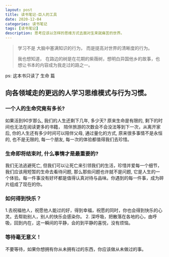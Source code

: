 ```yaml
---
layout: post
title: 读书笔记-巨人的工具
date: 2020-12-04
categories: 读书笔记
tags: [读书笔记]
description: 思考应该以怎样的思维方式去面对生来就痛苦的世界。
---
```

> 学习不是 大脑中塞满知识的行为， 而是提高对世界的清晰度的行为。
>
> 我也想知道， 在路边的树是在花期的紫薇树，想明白异国他乡的故事，也想让书本的内容成为我走过的路之一。

ps: 这本书只读了 生命 篇

## 向各领域走的更远的人学习思维模式与行为习惯。
### 一个人的生命究竟有多长?
如果活到90岁那么, 我们的人生还剩下几年,   多少天? 原来生命是有限的, 剩下的时间也无法在阅读更多的书籍， 陪伴旅游的次数会不会没法等到下一次，从离开家后, 你的人生还有多少时间可以陪伴父母,  通过量化的方式, 原来很多事情不是永恒的, 也不是无限的, 每一个朋友, 每一次的体验都值得我们去珍惜。

### 生命即将结束时, 什么事情才是最重要的?
我们无法逃避死亡, 但我们可以让死亡来引领我们的生活，珍惜并爱每一个细节，我们应该用短暂的生命去看待问题, 那么那些问题也许就不是问题, 它是人生的一个体验。每一件事没有好坏都是值得认真对待与品味。你遇到的每一件事，成为碎片组成了现在的你。

### 如何得到快乐？
1.去祝福他人，祝愿他人能过的好，得到幸福，祝愿的同时，你也会得到快乐的心灵。去帮助别人，别人的快乐会感染你。
2. 深呼吸，把散落在各地的心，由呼吸，回到内在，这一瞬间的平静，会的到平静的喜悦，没有烦恼。

### 等待毫无意义！
不要等待，如果你想拥有你从未拥有过的东西，你应该做从未做过的事。